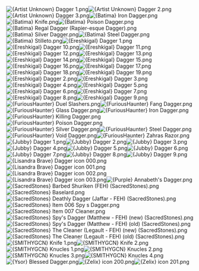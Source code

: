 ![{Artist Unknown} Dagger 1.png](https://raw.githubusercontent.com/Klokinator/FE-Repo/main/Item%20Icons/Swords%20-%20Daggers/%7BArtist%20Unknown%7D%20Dagger%201.png "{Artist Unknown} Dagger 1.png")![{Artist Unknown} Dagger 2.png](https://raw.githubusercontent.com/Klokinator/FE-Repo/main/Item%20Icons/Swords%20-%20Daggers/%7BArtist%20Unknown%7D%20Dagger%202.png "{Artist Unknown} Dagger 2.png")![{Artist Unknown} Dagger 3.png](https://raw.githubusercontent.com/Klokinator/FE-Repo/main/Item%20Icons/Swords%20-%20Daggers/%7BArtist%20Unknown%7D%20Dagger%203.png "{Artist Unknown} Dagger 3.png")![{Batima} Iron Dagger.png](https://raw.githubusercontent.com/Klokinator/FE-Repo/main/Item%20Icons/Swords%20-%20Daggers/%7BBatima%7D%20Iron%20Dagger.png "{Batima} Iron Dagger.png")![{Batima} Knife.png](https://raw.githubusercontent.com/Klokinator/FE-Repo/main/Item%20Icons/Swords%20-%20Daggers/%7BBatima%7D%20Knife.png "{Batima} Knife.png")![{Batima} Poison Dagger.png](https://raw.githubusercontent.com/Klokinator/FE-Repo/main/Item%20Icons/Swords%20-%20Daggers/%7BBatima%7D%20Poison%20Dagger.png "{Batima} Poison Dagger.png")![{Batima} Regal Dagger (Rapier-esque Dagger).png](https://raw.githubusercontent.com/Klokinator/FE-Repo/main/Item%20Icons/Swords%20-%20Daggers/%7BBatima%7D%20Regal%20Dagger%20(Rapier-esque%20Dagger).png "{Batima} Regal Dagger (Rapier-esque Dagger).png")![{Batima} Silver Dagger.png](https://raw.githubusercontent.com/Klokinator/FE-Repo/main/Item%20Icons/Swords%20-%20Daggers/%7BBatima%7D%20Silver%20Dagger.png "{Batima} Silver Dagger.png")![{Batima} Steel Dagger.png](https://raw.githubusercontent.com/Klokinator/FE-Repo/main/Item%20Icons/Swords%20-%20Daggers/%7BBatima%7D%20Steel%20Dagger.png "{Batima} Steel Dagger.png")![{Batima} Stilleto.png](https://raw.githubusercontent.com/Klokinator/FE-Repo/main/Item%20Icons/Swords%20-%20Daggers/%7BBatima%7D%20Stilleto.png "{Batima} Stilleto.png")![{Ereshkigal} Dagger 1.png](https://raw.githubusercontent.com/Klokinator/FE-Repo/main/Item%20Icons/Swords%20-%20Daggers/%7BEreshkigal%7D%20Dagger%201.png "{Ereshkigal} Dagger 1.png")![{Ereshkigal} Dagger 10.png](https://raw.githubusercontent.com/Klokinator/FE-Repo/main/Item%20Icons/Swords%20-%20Daggers/%7BEreshkigal%7D%20Dagger%2010.png "{Ereshkigal} Dagger 10.png")![{Ereshkigal} Dagger 11.png](https://raw.githubusercontent.com/Klokinator/FE-Repo/main/Item%20Icons/Swords%20-%20Daggers/%7BEreshkigal%7D%20Dagger%2011.png "{Ereshkigal} Dagger 11.png")![{Ereshkigal} Dagger 12.png](https://raw.githubusercontent.com/Klokinator/FE-Repo/main/Item%20Icons/Swords%20-%20Daggers/%7BEreshkigal%7D%20Dagger%2012.png "{Ereshkigal} Dagger 12.png")![{Ereshkigal} Dagger 13.png](https://raw.githubusercontent.com/Klokinator/FE-Repo/main/Item%20Icons/Swords%20-%20Daggers/%7BEreshkigal%7D%20Dagger%2013.png "{Ereshkigal} Dagger 13.png")![{Ereshkigal} Dagger 14.png](https://raw.githubusercontent.com/Klokinator/FE-Repo/main/Item%20Icons/Swords%20-%20Daggers/%7BEreshkigal%7D%20Dagger%2014.png "{Ereshkigal} Dagger 14.png")![{Ereshkigal} Dagger 15.png](https://raw.githubusercontent.com/Klokinator/FE-Repo/main/Item%20Icons/Swords%20-%20Daggers/%7BEreshkigal%7D%20Dagger%2015.png "{Ereshkigal} Dagger 15.png")![{Ereshkigal} Dagger 16.png](https://raw.githubusercontent.com/Klokinator/FE-Repo/main/Item%20Icons/Swords%20-%20Daggers/%7BEreshkigal%7D%20Dagger%2016.png "{Ereshkigal} Dagger 16.png")![{Ereshkigal} Dagger 17.png](https://raw.githubusercontent.com/Klokinator/FE-Repo/main/Item%20Icons/Swords%20-%20Daggers/%7BEreshkigal%7D%20Dagger%2017.png "{Ereshkigal} Dagger 17.png")![{Ereshkigal} Dagger 18.png](https://raw.githubusercontent.com/Klokinator/FE-Repo/main/Item%20Icons/Swords%20-%20Daggers/%7BEreshkigal%7D%20Dagger%2018.png "{Ereshkigal} Dagger 18.png")![{Ereshkigal} Dagger 19.png](https://raw.githubusercontent.com/Klokinator/FE-Repo/main/Item%20Icons/Swords%20-%20Daggers/%7BEreshkigal%7D%20Dagger%2019.png "{Ereshkigal} Dagger 19.png")![{Ereshkigal} Dagger 2.png](https://raw.githubusercontent.com/Klokinator/FE-Repo/main/Item%20Icons/Swords%20-%20Daggers/%7BEreshkigal%7D%20Dagger%202.png "{Ereshkigal} Dagger 2.png")![{Ereshkigal} Dagger 3.png](https://raw.githubusercontent.com/Klokinator/FE-Repo/main/Item%20Icons/Swords%20-%20Daggers/%7BEreshkigal%7D%20Dagger%203.png "{Ereshkigal} Dagger 3.png")![{Ereshkigal} Dagger 4.png](https://raw.githubusercontent.com/Klokinator/FE-Repo/main/Item%20Icons/Swords%20-%20Daggers/%7BEreshkigal%7D%20Dagger%204.png "{Ereshkigal} Dagger 4.png")![{Ereshkigal} Dagger 5.png](https://raw.githubusercontent.com/Klokinator/FE-Repo/main/Item%20Icons/Swords%20-%20Daggers/%7BEreshkigal%7D%20Dagger%205.png "{Ereshkigal} Dagger 5.png")![{Ereshkigal} Dagger 6.png](https://raw.githubusercontent.com/Klokinator/FE-Repo/main/Item%20Icons/Swords%20-%20Daggers/%7BEreshkigal%7D%20Dagger%206.png "{Ereshkigal} Dagger 6.png")![{Ereshkigal} Dagger 7.png](https://raw.githubusercontent.com/Klokinator/FE-Repo/main/Item%20Icons/Swords%20-%20Daggers/%7BEreshkigal%7D%20Dagger%207.png "{Ereshkigal} Dagger 7.png")![{Ereshkigal} Dagger 8.png](https://raw.githubusercontent.com/Klokinator/FE-Repo/main/Item%20Icons/Swords%20-%20Daggers/%7BEreshkigal%7D%20Dagger%208.png "{Ereshkigal} Dagger 8.png")![{Ereshkigal} Dagger 9.png](https://raw.githubusercontent.com/Klokinator/FE-Repo/main/Item%20Icons/Swords%20-%20Daggers/%7BEreshkigal%7D%20Dagger%209.png "{Ereshkigal} Dagger 9.png")![{FuriousHaunter} Duel Slashers.png](https://raw.githubusercontent.com/Klokinator/FE-Repo/main/Item%20Icons/Swords%20-%20Daggers/%7BFuriousHaunter%7D%20Duel%20Slashers.png "{FuriousHaunter} Duel Slashers.png")![{FuriousHaunter} Fang Dagger.png](https://raw.githubusercontent.com/Klokinator/FE-Repo/main/Item%20Icons/Swords%20-%20Daggers/%7BFuriousHaunter%7D%20Fang%20Dagger.png "{FuriousHaunter} Fang Dagger.png")![{FuriousHaunter} Glass Dagger.png](https://raw.githubusercontent.com/Klokinator/FE-Repo/main/Item%20Icons/Swords%20-%20Daggers/%7BFuriousHaunter%7D%20Glass%20Dagger.png "{FuriousHaunter} Glass Dagger.png")![{FuriousHaunter} Iron Dagger.png](https://raw.githubusercontent.com/Klokinator/FE-Repo/main/Item%20Icons/Swords%20-%20Daggers/%7BFuriousHaunter%7D%20Iron%20Dagger.png "{FuriousHaunter} Iron Dagger.png")![{FuriousHaunter} Killing Dagger.png](https://raw.githubusercontent.com/Klokinator/FE-Repo/main/Item%20Icons/Swords%20-%20Daggers/%7BFuriousHaunter%7D%20Killing%20Dagger.png "{FuriousHaunter} Killing Dagger.png")![{FuriousHaunter} Poison Dagger.png](https://raw.githubusercontent.com/Klokinator/FE-Repo/main/Item%20Icons/Swords%20-%20Daggers/%7BFuriousHaunter%7D%20Poison%20Dagger.png "{FuriousHaunter} Poison Dagger.png")![{FuriousHaunter} Silver Dagger.png](https://raw.githubusercontent.com/Klokinator/FE-Repo/main/Item%20Icons/Swords%20-%20Daggers/%7BFuriousHaunter%7D%20Silver%20Dagger.png "{FuriousHaunter} Silver Dagger.png")![{FuriousHaunter} Steel Dagger.png](https://raw.githubusercontent.com/Klokinator/FE-Repo/main/Item%20Icons/Swords%20-%20Daggers/%7BFuriousHaunter%7D%20Steel%20Dagger.png "{FuriousHaunter} Steel Dagger.png")![{FuriousHaunter} Void Dagger.png](https://raw.githubusercontent.com/Klokinator/FE-Repo/main/Item%20Icons/Swords%20-%20Daggers/%7BFuriousHaunter%7D%20Void%20Dagger.png "{FuriousHaunter} Void Dagger.png")![{FuriousHaunter} Zahras Razor.png](https://raw.githubusercontent.com/Klokinator/FE-Repo/main/Item%20Icons/Swords%20-%20Daggers/%7BFuriousHaunter%7D%20Zahras%20Razor.png "{FuriousHaunter} Zahras Razor.png")![{Jubby} Dagger 1.png](https://raw.githubusercontent.com/Klokinator/FE-Repo/main/Item%20Icons/Swords%20-%20Daggers/%7BJubby%7D%20Dagger%201.png "{Jubby} Dagger 1.png")![{Jubby} Dagger 2.png](https://raw.githubusercontent.com/Klokinator/FE-Repo/main/Item%20Icons/Swords%20-%20Daggers/%7BJubby%7D%20Dagger%202.png "{Jubby} Dagger 2.png")![{Jubby} Dagger 3.png](https://raw.githubusercontent.com/Klokinator/FE-Repo/main/Item%20Icons/Swords%20-%20Daggers/%7BJubby%7D%20Dagger%203.png "{Jubby} Dagger 3.png")![{Jubby} Dagger 4.png](https://raw.githubusercontent.com/Klokinator/FE-Repo/main/Item%20Icons/Swords%20-%20Daggers/%7BJubby%7D%20Dagger%204.png "{Jubby} Dagger 4.png")![{Jubby} Dagger 5.png](https://raw.githubusercontent.com/Klokinator/FE-Repo/main/Item%20Icons/Swords%20-%20Daggers/%7BJubby%7D%20Dagger%205.png "{Jubby} Dagger 5.png")![{Jubby} Dagger 6.png](https://raw.githubusercontent.com/Klokinator/FE-Repo/main/Item%20Icons/Swords%20-%20Daggers/%7BJubby%7D%20Dagger%206.png "{Jubby} Dagger 6.png")![{Jubby} Dagger 7.png](https://raw.githubusercontent.com/Klokinator/FE-Repo/main/Item%20Icons/Swords%20-%20Daggers/%7BJubby%7D%20Dagger%207.png "{Jubby} Dagger 7.png")![{Jubby} Dagger 8.png](https://raw.githubusercontent.com/Klokinator/FE-Repo/main/Item%20Icons/Swords%20-%20Daggers/%7BJubby%7D%20Dagger%208.png "{Jubby} Dagger 8.png")![{Jubby} Dagger 9.png](https://raw.githubusercontent.com/Klokinator/FE-Repo/main/Item%20Icons/Swords%20-%20Daggers/%7BJubby%7D%20Dagger%209.png "{Jubby} Dagger 9.png")![{Lisandra Brave} Dagger icon 000.png](https://raw.githubusercontent.com/Klokinator/FE-Repo/main/Item%20Icons/Swords%20-%20Daggers/%7BLisandra%20Brave%7D%20Dagger%20icon%20000.png "{Lisandra Brave} Dagger icon 000.png")![{Lisandra Brave} Dagger icon 001.png](https://raw.githubusercontent.com/Klokinator/FE-Repo/main/Item%20Icons/Swords%20-%20Daggers/%7BLisandra%20Brave%7D%20Dagger%20icon%20001.png "{Lisandra Brave} Dagger icon 001.png")![{Lisandra Brave} Dagger icon 002.png](https://raw.githubusercontent.com/Klokinator/FE-Repo/main/Item%20Icons/Swords%20-%20Daggers/%7BLisandra%20Brave%7D%20Dagger%20icon%20002.png "{Lisandra Brave} Dagger icon 002.png")![{Lisandra Brave} Dagger icon 003.png](https://raw.githubusercontent.com/Klokinator/FE-Repo/main/Item%20Icons/Swords%20-%20Daggers/%7BLisandra%20Brave%7D%20Dagger%20icon%20003.png "{Lisandra Brave} Dagger icon 003.png")![{Purple} Annabeth's Dagger.png](https://raw.githubusercontent.com/Klokinator/FE-Repo/main/Item%20Icons/Swords%20-%20Daggers/%7BPurple%7D%20Annabeth's%20Dagger.png "{Purple} Annabeth's Dagger.png")![{SacredStones} Barbed Shuriken (FEH) (SacredStones).png](https://raw.githubusercontent.com/Klokinator/FE-Repo/main/Item%20Icons/Swords%20-%20Daggers/%7BSacredStones%7D%20Barbed%20Shuriken%20(FEH)%20(SacredStones).png "{SacredStones} Barbed Shuriken (FEH) (SacredStones).png")![{SacredStones} Baselard.png](https://raw.githubusercontent.com/Klokinator/FE-Repo/main/Item%20Icons/Swords%20-%20Daggers/%7BSacredStones%7D%20Baselard.png "{SacredStones} Baselard.png")![{SacredStones} Deathly Dagger (Jaffar - FEH) (SacredStones).png](https://raw.githubusercontent.com/Klokinator/FE-Repo/main/Item%20Icons/Swords%20-%20Daggers/%7BSacredStones%7D%20Deathly%20Dagger%20(Jaffar%20-%20FEH)%20(SacredStones).png "{SacredStones} Deathly Dagger (Jaffar - FEH) (SacredStones).png")![{SacredStones} Item 006 Spy s Dagger.png](https://raw.githubusercontent.com/Klokinator/FE-Repo/main/Item%20Icons/Swords%20-%20Daggers/%7BSacredStones%7D%20Item%20006%20Spy%20s%20Dagger.png "{SacredStones} Item 006 Spy s Dagger.png")![{SacredStones} Item 007 Cleaner.png](https://raw.githubusercontent.com/Klokinator/FE-Repo/main/Item%20Icons/Swords%20-%20Daggers/%7BSacredStones%7D%20Item%20007%20Cleaner.png "{SacredStones} Item 007 Cleaner.png")![{SacredStones} Spy's Dagger (Matthew - FEH) (new) (SacredStones).png](https://raw.githubusercontent.com/Klokinator/FE-Repo/main/Item%20Icons/Swords%20-%20Daggers/%7BSacredStones%7D%20Spy's%20Dagger%20(Matthew%20-%20FEH)%20(new)%20(SacredStones).png "{SacredStones} Spy's Dagger (Matthew - FEH) (new) (SacredStones).png")![{SacredStones} Spy's Dagger (Matthew - FEH) (old) (SacredStones).png](https://raw.githubusercontent.com/Klokinator/FE-Repo/main/Item%20Icons/Swords%20-%20Daggers/%7BSacredStones%7D%20Spy's%20Dagger%20(Matthew%20-%20FEH)%20(old)%20(SacredStones).png "{SacredStones} Spy's Dagger (Matthew - FEH) (old) (SacredStones).png")![{SacredStones} The Cleaner (Legault - FEH) (new) (SacredStones).png](https://raw.githubusercontent.com/Klokinator/FE-Repo/main/Item%20Icons/Swords%20-%20Daggers/%7BSacredStones%7D%20The%20Cleaner%20(Legault%20-%20FEH)%20(new)%20(SacredStones).png "{SacredStones} The Cleaner (Legault - FEH) (new) (SacredStones).png")![{SacredStones} The Cleaner (Legault - FEH) (old) (SacredStones).png](https://raw.githubusercontent.com/Klokinator/FE-Repo/main/Item%20Icons/Swords%20-%20Daggers/%7BSacredStones%7D%20The%20Cleaner%20(Legault%20-%20FEH)%20(old)%20(SacredStones).png "{SacredStones} The Cleaner (Legault - FEH) (old) (SacredStones).png")![{SMITHYGCN} Knife 1.png](https://raw.githubusercontent.com/Klokinator/FE-Repo/main/Item%20Icons/Swords%20-%20Daggers/%7BSMITHYGCN%7D%20Knife%201.png "{SMITHYGCN} Knife 1.png")![{SMITHYGCN} Knife 2.png](https://raw.githubusercontent.com/Klokinator/FE-Repo/main/Item%20Icons/Swords%20-%20Daggers/%7BSMITHYGCN%7D%20Knife%202.png "{SMITHYGCN} Knife 2.png")![{SMITHYGCN} Knucles 1.png](https://raw.githubusercontent.com/Klokinator/FE-Repo/main/Item%20Icons/Swords%20-%20Daggers/%7BSMITHYGCN%7D%20Knucles%201.png "{SMITHYGCN} Knucles 1.png")![{SMITHYGCN} Knucles 2.png](https://raw.githubusercontent.com/Klokinator/FE-Repo/main/Item%20Icons/Swords%20-%20Daggers/%7BSMITHYGCN%7D%20Knucles%202.png "{SMITHYGCN} Knucles 2.png")![{SMITHYGCN} Knucles 3.png](https://raw.githubusercontent.com/Klokinator/FE-Repo/main/Item%20Icons/Swords%20-%20Daggers/%7BSMITHYGCN%7D%20Knucles%203.png "{SMITHYGCN} Knucles 3.png")![{SMITHYGCN} Knucles 4.png](https://raw.githubusercontent.com/Klokinator/FE-Repo/main/Item%20Icons/Swords%20-%20Daggers/%7BSMITHYGCN%7D%20Knucles%204.png "{SMITHYGCN} Knucles 4.png")![{Ysor} Blessed Dagger.png](https://raw.githubusercontent.com/Klokinator/FE-Repo/main/Item%20Icons/Swords%20-%20Daggers/%7BYsor%7D%20Blessed%20Dagger.png "{Ysor} Blessed Dagger.png")![{Zelix} icon 200.png](https://raw.githubusercontent.com/Klokinator/FE-Repo/main/Item%20Icons/Swords%20-%20Daggers/%7BZelix%7D%20icon%20200.png "{Zelix} icon 200.png")![{Zelix} icon 201.png](https://raw.githubusercontent.com/Klokinator/FE-Repo/main/Item%20Icons/Swords%20-%20Daggers/%7BZelix%7D%20icon%20201.png "{Zelix} icon 201.png")